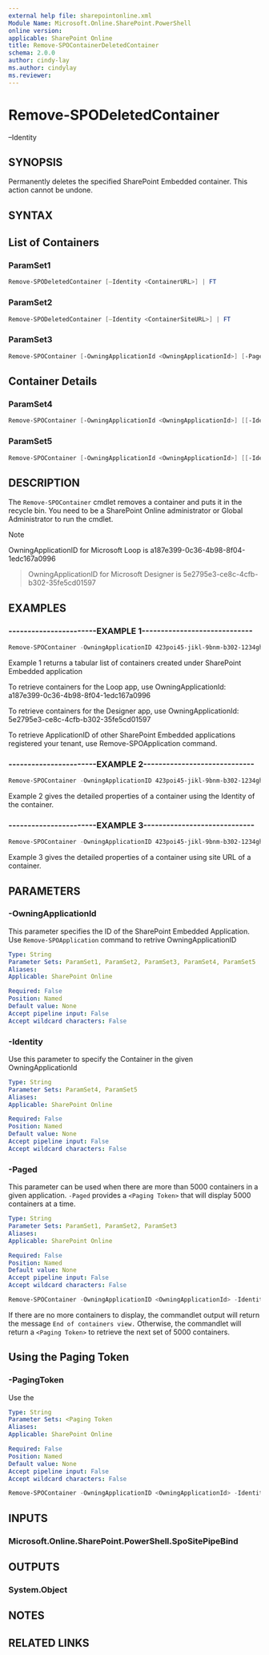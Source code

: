 ```yaml
---
external help file: sharepointonline.xml
Module Name: Microsoft.Online.SharePoint.PowerShell
online version: 
applicable: SharePoint Online
title: Remove-SPOContainerDeletedContainer
schema: 2.0.0
author: cindy-lay
ms.author: cindylay
ms.reviewer:
---
```



# Remove-SPODeletedContainer

 –Identity <ContainerID>​



## SYNOPSIS

Permanently deletes the specified SharePoint Embedded container. This action cannot be undone.

## SYNTAX


## List of Containers 

### ParamSet1

```powershell
Remove-SPODeletedContainer [–Identity <ContainerURL>] | FT
```

### ParamSet2
```powershell
Remove-SPODeletedContainer [–Identity <ContainerSiteURL>] | FT
```

### ParamSet3
```powershell
Remove-SPOContainer [-OwningApplicationId <OwningApplicationId>] [-Paged] [-PagingToken <Token String>] | FT
```

## Container Details

### ParamSet4

```powershell
Remove-SPOContainer [-OwningApplicationId <OwningApplicationId>] [[-Identity] <ContainerId>]
```


### ParamSet5

```powershell
Remove-SPOContainer [-OwningApplicationId <OwningApplicationId>] [[-Identity] <ContainerSiteURL>]  
```

## DESCRIPTION

The `Remove-SPOContainer` cmdlet removes a container and puts it in the recycle bin. You need to be a SharePoint Online administrator or Global Administrator to run the cmdlet.


> [!NOTE]  
> OwningApplicationID for Microsoft Loop is a187e399-0c36-4b98-8f04-1edc167a0996

> OwningApplicationID for Microsoft Designer is 5e2795e3-ce8c-4cfb-b302-35fe5cd01597
 
 
<!-- > [!NOTE]  
> Containers in the Recycle Bin will not be retrieved by using the Remove-SPOContainer cmdlet.  -->

## EXAMPLES

### -----------------------EXAMPLE 1-----------------------------

```powershell
Remove-SPOContainer -OwningApplicationID 423poi45-jikl-9bnm-b302-1234ghy56789 | FT 
``````

Example 1 returns a tabular list of containers created under SharePoint Embedded application  

To retrieve containers for the Loop app, use OwningApplicationId: a187e399-0c36-4b98-8f04-1edc167a0996 

To retrieve containers for the Designer app, use OwningApplicationId: 5e2795e3-ce8c-4cfb-b302-35fe5cd01597 

To retrieve ApplicationID of other SharePoint Embedded applications registered your tenant, use Remove-SPOApplication command. 

### -----------------------EXAMPLE 2-----------------------------

```powershell
Remove-SPOContainer -OwningApplicationID 423poi45-jikl-9bnm-b302-1234ghy56789 -Identity b66f5b2e-4cbd-4754-9ad3-8291c2c81ade 
```

Example 2 gives the detailed properties of a container using the Identity of the container.  

 
### -----------------------EXAMPLE 3-----------------------------

```powershell
Remove-SPOContainer -OwningApplicationID 423poi45-jikl-9bnm-b302-1234ghy56789 -Identity https://contoso.sharepoint.com/storageContainers/CSP_b66f5b2e-4cbd-4754-9ad3-8291c2c81ade 
```

Example 3 gives the detailed properties of a container using site URL of a container.


## PARAMETERS

### -OwningApplicationId

This parameter specifies the ID of the SharePoint Embedded Application. Use `Remove-SPOApplication` command to retrive OwningApplicationID
 
```yaml
Type: String
Parameter Sets: ParamSet1, ParamSet2, ParamSet3, ParamSet4, ParamSet5
Aliases:
Applicable: SharePoint Online

Required: False
Position: Named
Default value: None
Accept pipeline input: False
Accept wildcard characters: False
```


### -Identity

Use this parameter to specify the Container in the given OwningApplicationId
 
```yaml
Type: String
Parameter Sets: ParamSet4, ParamSet5
Aliases:
Applicable: SharePoint Online

Required: False
Position: Named
Default value: None
Accept pipeline input: False
Accept wildcard characters: False
```


### -Paged

This parameter can be used when there are more than 5000 containers in a given application. `-Paged` provides a `<Paging Token>` that will display 5000 containers at a time.

```yaml
Type: String
Parameter Sets: ParamSet1, ParamSet2, ParamSet3
Aliases:
Applicable: SharePoint Online

Required: False
Position: Named
Default value: None
Accept pipeline input: False
Accept wildcard characters: False
```


```powershell
Remove-SPOContainer -OwningApplicationID <OwningApplicationId> -Identity <ContainerId> -Paged | FT
```

If there are no more containers to display, the commandlet output will return the message `End of containers view.` Otherwise, the commandlet will return a `<Paging Token>` to retrieve the next set of 5000 containers.

## Using the Paging Token

### -PagingToken

Use the <Paging Token> 

```yaml
Type: String
Parameter Sets: <Paging Token
Aliases:
Applicable: SharePoint Online

Required: False
Position: Named
Default value: None
Accept pipeline input: False
Accept wildcard characters: False
```

```powershell
Remove-SPOContainer -OwningApplicationID <OwningApplicationId> -Identity <ContainerId> -Paged -PagingToken <Token String> | FT 
```





<!-- ### CommonParameters

This cmdlet supports the common parameters: -Debug, -ErrorAction, -ErrorVariable, -InformationAction, -InformationVariable, -OutVariable, -OutBuffer, -PipelineVariable, -Verbose, -WarningAction, and -WarningVariable. For more information, see [about_CommonParameters](https://go.microsoft.com/fwlink/?LinkID=113216). -->

## INPUTS

### Microsoft.Online.SharePoint.PowerShell.SpoSitePipeBind

## OUTPUTS

### System.Object

## NOTES

## RELATED LINKS

